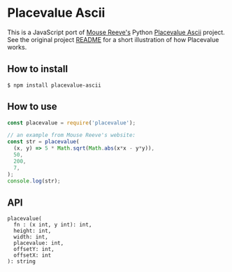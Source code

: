 # Placevalue Ascii

This is a JavaScript port of [Mouse Reeve's](https://github.com/mouse-reeve) Python [Placevalue Ascii](https://github.com/mouse-reeve/placevalue_ascii) project. See the original project [README](https://github.com/mouse-reeve/placevalue_ascii/blob/master/README.md) for a short illustration of how Placevalue works.

## How to install

```
$ npm install placevalue-ascii
```

## How to use

```js
const placevalue = require('placevalue');

// an example from Mouse Reeve's website:
const str = placevalue(
  (x, y) => 5 * Math.sqrt(Math.abs(x*x - y*y)),
  50,
  200,
  7,
);
console.log(str);
```

## API
```
placevalue(
  fn : (x int, y int): int,
  height: int,
  width: int,
  placevalue: int,
  offsetY: int,
  offsetX: int
): string
```
